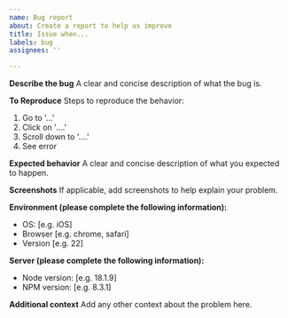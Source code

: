 ```yaml
---
name: Bug report
about: Create a report to help us improve
title: Issue when...
labels: bug
assignees: ''

---
```


**Describe the bug**
A clear and concise description of what the bug is.

**To Reproduce**
Steps to reproduce the behavior:
1. Go to '...'
2. Click on '....'
3. Scroll down to '....'
4. See error

**Expected behavior**
A clear and concise description of what you expected to happen.

**Screenshots**
If applicable, add screenshots to help explain your problem.

**Environment (please complete the following information):**
 - OS: [e.g. iOS]
 - Browser [e.g. chrome, safari]
 - Version [e.g. 22]

**Server (please complete the following information):**
 - Node version: [e.g. 18.1.9]
 - NPM version: [e.g. 8.3.1]

**Additional context**
Add any other context about the problem here.
